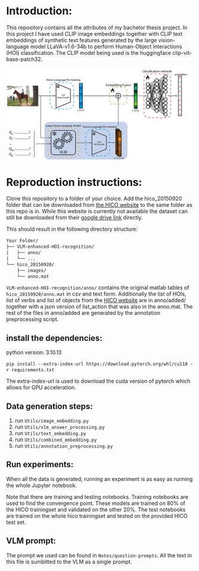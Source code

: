 # Introduction:
This repository contains all the attributes of my bachelor thesis project. In this project I have used CLIP image embeddings together with CLIP text embeddings of synthetic text features generated by the large vision-language model LLaVA-v1.6-34b to perform Human-Object Interactions (HOI) classification. The CLIP model being used is the huggingface clip-vit-base-patch32.

![alt text](assets/model_diagram.png)

# Reproduction instructions:
Clone this repository to a folder of your choice. Add the hico_20150920 folder that can be downloaded from [the HICO website](https://websites.umich.edu/~ywchao/hico/) to the same folder as this repo is in. While this website is currently not available the dataset can still be downloaded from their [google drive link](https://drive.google.com/uc?export=download&id=1SSWJZaczRNYeUSEkIzJb019YaVUagt3J) directly.


This should result in the following directory structure:
```
Your Folder/
├── VLM-enhanced-HOI-recognition/
|   ├── anno/
|   └── ...
└── hico_20150920/
    ├── images/
    └── anno.mat
```
`VLM-enhanced-HOI-recognition/anno/` contains the original matlab tables of `hico_20150920/anno.mat` in csv and text form. Additionally the list of HOIs, list of verbs and list of objects from the [HICO website](https://websites.umich.edu/~ywchao/hico/) are in anno/added/ together with a json version of list_action that was also in the anno.mat. The rest of the files in anno/added are generated by the annotation preprocessing script.

## install the dependencies:
python version: 3.10.13

```
pip install --extra-index-url https://download.pytorch.org/whl/cu118 -r requirements.txt
```
The extra-index-url is used to download the cuda version of pytorch which allows for GPU acceleration.

## Data generation steps:
1. run `Utils/image_embedding.py`
2. run `Utils/vlm_answer_processing.py`
3. run `Utils/text_embedding.py`
4. run `Utils/combined_embedding.py`
5. run `Utils/annotation_preprocessing.py`

## Run experiments:
When all the data is generated, running an experiment is as easy as running the whole Jupyter notebook.

Note that there are training and testing notebooks. Training notebooks are used to find the convergence point. These models are trained on 80% of the HICO trainingset and validated on the other 20%. The test notebooks are trained on the whole hico trainingset and tested on the provided HICO test set.

## VLM prompt:
The prompt we used can be found in `Notes/question-prompts`. All the text in this file is sumbitted to the VLM as a single prompt.

<!-- # Details:
Details can be read in my thesis that is publically available on {TOBEADDED}

# How to cite?
If you find this repository usefull for your project please cite as {TOBEADDED} -->

